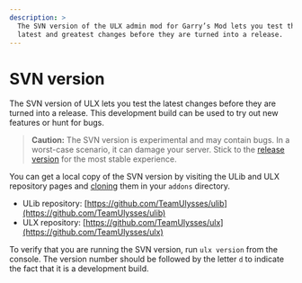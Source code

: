 ```yaml
---
description: >
  The SVN version of the ULX admin mod for Garry’s Mod lets you test the
  latest and greatest changes before they are turned into a release.
---
```

# SVN version

The SVN version of ULX lets you test the latest changes before they are turned into a release. This development build can be used to try out new features or hunt for bugs.

> **Caution:** The SVN version is experimental and may contain bugs. In a worst-case scenario, it can damage your server. Stick to the [release version](installation) for the most stable experience.

You can get a local copy of the SVN version by visiting the ULib and ULX repository pages and [cloning](https://help.github.com/en/articles/cloning-a-repository) them in your `addons` directory.

- ULib repository: [https://github.com/TeamUlysses/ulib](https://github.com/TeamUlysses/ulib)
- ULX repository: [https://github.com/TeamUlysses/ulx](https://github.com/TeamUlysses/ulx)

To verify that you are running the SVN version, run `ulx version` from the console. The version number should be followed by the letter `d` to indicate the fact that it is a development build.
